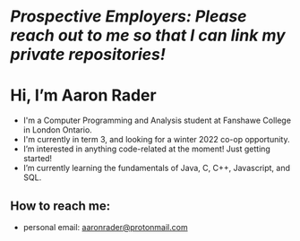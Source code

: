 # *Prospective Employers: Please reach out to me so that I can link my private repositories!*

# Hi, I’m Aaron Rader
- I'm a Computer Programming and Analysis student at Fanshawe College in London Ontario.
- I'm currently in term 3, and looking for a winter 2022 co-op opportunity.
- I’m interested in anything code-related at the moment! Just getting started!
- I’m currently learning the fundamentals of Java, C, C++, Javascript, and SQL.

## How to reach me:
- personal email: aaronrader@protonmail.com

<!---
aaronrader/aaronrader is a ✨ special ✨ repository because its `README.md` (this file) appears on your GitHub profile.
You can click the Preview link to take a look at your changes.
--->
